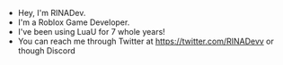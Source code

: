 - Hey, I'm RINADev.
- I'm a Roblox Game Developer.
- I've been using LuaU for 7 whole years!
- You can reach me through Twitter at https://twitter.com/RINADevv or though Discord
